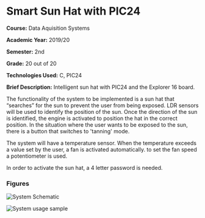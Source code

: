 # Smart Sun Hat with PIC24

**Course:** Data Aquisition Systems

**Academic Year:** 2019/20

**Semester:** 2nd

**Grade:** 20 out of 20

**Technologies Used:** C, PIC24

**Brief Description:** Intelligent sun hat with PIC24 and the Explorer 16 board.

The functionality of the system to be implemented is a sun hat that “searches” for the sun to prevent the user from being exposed. LDR sensors will be used to identify the position of the sun. Once the direction of the sun is identified, the engine is activated to position the hat in the correct position. In the situation where the user wants to be exposed to the sun, there is a button that switches to 'tanning' mode.

The system will have a temperature sensor. When the temperature exceeds a value set by the user, a fan is activated automatically. to set the fan speed a potentiometer is used.

In order to activate the sun hat, a 4 letter password is needed.

### Figures

![System Schematic](https://user-images.githubusercontent.com/46992334/192907042-49589ef9-de6c-4de3-8385-192dbb938891.png)

![System usage sample](https://user-images.githubusercontent.com/46992334/192907042-49589ef9-de6c-4de3-8385-192dbb938891.png)
